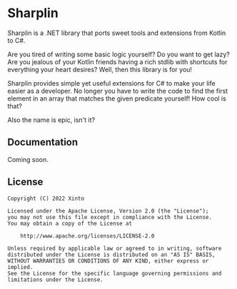 ﻿# Sharplin
Sharplin is a .NET library that ports sweet tools and extensions from Kotlin to C#.

Are you tired of writing some basic logic yourself? Do you want to get lazy? Are you jealous of your Kotlin friends having a rich stdlib with shortcuts for everything your heart desires? Well, then this library is for you!

Sharplin provides simple yet useful extensions for C# to make your life easier as a developer. No longer you have to write the code to find the first element in an array that matches the given predicate yourself! How cool is that?

Also the name is epic, isn't it?

Documentation
--------
Coming soon.

License
-------
```
Copyright (C) 2022 Xinto

Licensed under the Apache License, Version 2.0 (the "License");
you may not use this file except in compliance with the License.
You may obtain a copy of the License at

    http://www.apache.org/licenses/LICENSE-2.0

Unless required by applicable law or agreed to in writing, software
distributed under the License is distributed on an "AS IS" BASIS,
WITHOUT WARRANTIES OR CONDITIONS OF ANY KIND, either express or implied.
See the License for the specific language governing permissions and
limitations under the License.
```